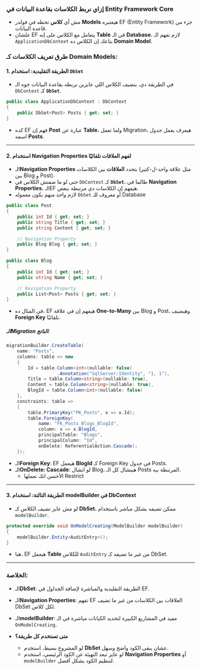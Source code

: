 ### إزاي نربط الكلاسات بقاعدة البيانات في Entity Framework Core
- مش أي **كلاس** تحطه في فولدر **Models** هيعتبره EF (Entity Framework) جزء من قاعدة البيانات.  
- علشان EF يتعامل مع الكلاس على إنه **Table** في الـ **Database**، لازم تفهم الـ `ApplicationDbContext` بتاعك إن الكلاس ده **Domain Model**.  

### طرق تعريف الكلاسات كـ Domain Models:

#### 1. الطريقة التقليدية: استخدام `DbSet`
- في الطريقة دي، بنضيف الكلاس اللي عايزين نربطه بقاعدة البيانات جوه الـ `DbContext` كـ **`DbSet`**.

```csharp
public class ApplicationDbContext : DbContext
{
    public DbSet<Post> Posts { get; set; }
}
```
- كده EF فهم إن **Post** عبارة عن **Table**، ولما تعمل Migration، هيعرف يعمل جدول اسمه **Posts**.

---

#### 2. استخدام Navigation Properties لفهم العلاقات تلقائيًا
- الـ**Navigation Properties** بتحدد **العلاقات** بين الكلاسات (مثل علاقة واحد-ل-كتير بين Blog و Post).  
- حتى لو ما ضفتش الكلاس في `DbContext` كـ **`DbSet`**، طالما في **Navigation Properties**، الـEF هيفهم إن الكلاسات دي مرتبطة ببعض.
- لازم واحد منهم يكون معموله `DbSet` أو معروف للـ Database
```csharp
public class Post
{
    public int Id { get; set; }
    public string Title { get; set; }
    public string Content { get; set; }

    // Navigation Property
    public Blog Blog { get; set; }
}

public class Blog
{
    public int Id { get; set; }
    public string Name { get; set; }

    // Navigation Property
    public List<Post> Posts { get; set; }
}
```
- في المثال ده، EF هيفهم إن في علاقة **One-to-Many** بين Blog و Post، وهيضيف **Foreign Key** تلقائيًا.

##### الـMigration الناتج:
```csharp
migrationBuilder.CreateTable(
    name: "Posts",
    columns: table => new
    {
        Id = table.Column<int>(nullable: false)
                   .Annotation("SqlServer:Identity", "1, 1"),
        Title = table.Column<string>(nullable: true),
        Content = table.Column<string>(nullable: true),
        BlogId = table.Column<int>(nullable: false)
    },
    constraints: table =>
    {
        table.PrimaryKey("PK_Posts", x => x.Id);
        table.ForeignKey(
            name: "FK_Posts_Blogs_BlogId",
            column: x => x.BlogId,
            principalTable: "Blogs",
            principalColumn: "Id",
            onDelete: ReferentialAction.Cascade);
    });
```
- الـ**Foreign Key**: EF هيعمل **BlogId** كـ Foreign Key في جدول Posts.  
- الـ**OnDelete: Cascade**: لو اتشال Blog، هيتشال كل الـ Posts المرتبطة بيه.
	- الأحسن انك تعملها Restrict

---

#### 3. الطريقة التالتة: استخدام modelBuilder في DbContext
- لو مش عايز تضيف الكلاس كـ **DbSet**، ممكن تضيفه بشكل مباشر باستخدام `modelBuilder`.
```csharp
protected override void OnModelCreating(ModelBuilder modelBuilder)
{
    modelBuilder.Entity<AuditEntry>();
}
```
- هنا، EF هيعمل **Table** للكلاس `AuditEntry` من غير ما تضيفه كـ DbSet.

---

### الخلاصة:
- الـ**DbSet**: الطريقة التقليدية والمباشرة لإضافة الجداول في EF.
- الـ**Navigation Properties**: تفهم EF العلاقات بين الكلاسات من غير ما تضيف DbSet لكل كلاس.
- الـ**modelBuilder**: مفيد في المشاريع الكبيرة لتحديد الكيانات مباشرة في الـ `OnModelCreating`. 

- **متى تستخدم كل طريقة؟**  
  - لو المشروع بسيط، استخدم **DbSet** عشان يبقى الكود واضح وسهل.  
  - لو عايز تبعد التهيئة عن الكود الرئيسي، استخدم **Navigation Properties** أو `modelBuilder` لتنظيم الكود بشكل أفضل.